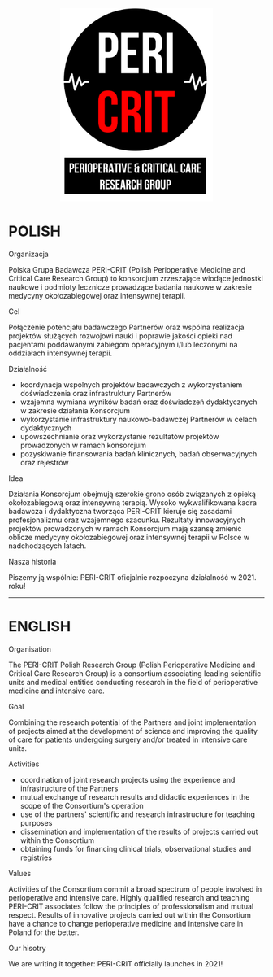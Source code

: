 <p align="center">
  <img width="300" src="https://github.com/jakfro/intensywna.pl/blob/c686de5fb9ea29702f1b7c2721df1e4a5382f3dc/image.png">
</p>
     
# POLISH

</details>
<summary>Organizacja</summary>

Polska Grupa Badawcza PERI-CRIT (Polish Perioperative Medicine and Critical Care Research Group) to konsorcjum zrzeszające wiodące jednostki naukowe i podmioty lecznicze prowadzące badania naukowe w zakresie medycyny okołozabiegowej oraz intensywnej terapii.

</details>

</details>
<summary>Cel</summary>

Połączenie potencjału badawczego Partnerów oraz wspólna realizacja projektów służących rozwojowi nauki i poprawie jakości opieki nad pacjentami poddawanymi zabiegom operacyjnym i/lub leczonymi na oddziałach intensywnej terapii.

</details>

</details>
<summary>Działalność</summary>

- koordynacja wspólnych projektów badawczych z wykorzystaniem doświadczenia oraz infrastruktury Partnerów
- wzajemna wymiana wyników badań oraz doświadczeń dydaktycznych w zakresie działania Konsorcjum
- wykorzystanie infrastruktury naukowo-badawczej Partnerów w celach dydaktycznych
- upowszechnianie oraz wykorzystanie rezultatów projektów prowadzonych w ramach konsorcjum
- pozyskiwanie finansowania badań klinicznych, badań obserwacyjnych oraz rejestrów

</details>

</details>
<summary>Idea</summary>

Działania Konsorcjum obejmują szerokie grono osób związanych z opieką okołozabiegową oraz intensywną terapią. Wysoko wykwalifikowana kadra badawcza i dydaktyczna tworząca PERI-CRIT kieruje się zasadami profesjonalizmu oraz wzajemnego szacunku. Rezultaty innowacyjnych projektów prowadzonych w ramach Konsorcjum mają szansę zmienić oblicze medycyny okołozabiegowej oraz intensywnej terapii w Polsce w nadchodzących latach.

</details>

</details>
<summary>Nasza historia</summary>

Piszemy ją wspólnie: PERI-CRIT oficjalnie rozpoczyna działalność w 2021. roku!

</details>

____

# ENGLISH

</details>
<summary>Organisation</summary>

The PERI-CRIT Polish Research Group (Polish Perioperative Medicine and Critical Care Research Group) is a consortium associating leading scientific units and medical entities conducting research in the field of perioperative medicine and intensive care.

</details>

</details>
<summary>Goal</summary>

Combining the research potential of the Partners and joint implementation of projects aimed at the development of science and improving the quality of care for patients undergoing surgery and/or treated in intensive care units.

</details>

</details>
<summary>Activities</summary>

- coordination of joint research projects using the experience and infrastructure of the Partners
- mutual exchange of research results and didactic experiences in the scope of the Consortium's operation
- use of the partners' scientific and research infrastructure for teaching purposes
- dissemination and implementation of the results of projects carried out within the Consortium
- obtaining funds for financing clinical trials, observational studies and registries

</details>

</details>
<summary>Values</summary>

Activities of the Consortium commit a broad spectrum of people involved in perioperative and intensive care. Highly qualified research and teaching PERI-CRIT associates follow the principles of professionalism and mutual respect. Results of innovative projects carried out within the Consortium have a chance to change perioperative medicine and intensive care in Poland for the better.

</details>

</details>
<summary>Our hisotry</summary>

We are writing it together: PERI-CRIT officially launches in 2021!

</details>
